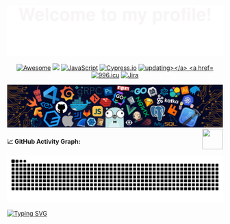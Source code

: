 ![](assets/Bottom_up.svg)




<!--   my-icons -->
<p align="center">
    <!-- <a href="https://gitpod.io/from-referrer/" rel="nofollow">
    <img src="https://camo.githubusercontent.com/6d5cc21f7c63bda76f682cd92905510feedb519f8af7b37b83e732eed068bbdc/68747470733a2f2f696d672e736869656c64732e696f2f62616467652f476974706f642d72656164792d2d746f2d2d636f64652d3930386138353f6c6f676f3d676974706f64" alt="Gitpod ready-to-code" data-canonical-src="https://img.shields.io/badge/Gitpod-ready--to--code-908a85?logo=gitpod" style="max-width: 100%;">
  </a> -->
    <a href="https://github.com/sindresorhus/awesome#readme"><img src="https://awesome.re/badge.svg" alt="Awesome"></a>
    <a href="https://github.com/python/cpython"><img src="https://img.shields.io/badge/Python-3.10-FF1493.svg"></a>
    <a href="https://developer.mozilla.org/"><img src="https://img.shields.io/badge/JavaScript-323330.svg?logo=javascript&logoColor=F7DF1E" alt="JavaScript" /></a>
    <a href="https://www.cypress.io/"><img src="https://img.shields.io/badge/tested%20with-Cypress-04C38E.svg" alt="Cypress.io" /></a>
    <a href="https://github.com/BEPb/BEPb"><img src="https://img.shields.io/badge/status-updating-brightgreen.svg" alt="updating></a>
    <a href="https://996.icu"><img src="https://img.shields.io/badge/link-996.icu-red.svg" alt="996.icu" /></a>
    <a href="https://www.atlassian.com/software/jira"><img src="https://img.shields.io/badge/JIRA-0052CC?logo=jira" alt="Jira" /></a>
    <!--  <a href="https://www.cypress.io/" rel="nofollow"><img src="https://camo.githubusercontent.com/16428bf59999e11f6c40a85fd6ac1e6ac7f040065a9107e94647020f3135676b/68747470733a2f2f696d672e736869656c64732e696f2f62616467652f746573746564253230776974682d437970726573732d3034433338452e737667" alt="Cypress.io" data-canonical-src="https://img.shields.io/badge/tested%20with-Cypress-04C38E.svg" style="max-width: 100%;"></a>  -->
    

</p>    
<!--     
  <a href="https://github.com/BEPb/BEPb/stargazers"><img src="https://img.shields.io/github/stars/BEPb/BEPb.svg?logo=github"></a>
    <a href="https://github.com/BEPb/BEPb/network/members"><img src="https://img.shields.io/github/forks/BEPb/BEPb.svg?color=blue&logo=github"></a>
    <img src="https://visitor-badge.laobi.icu/badge?page_id=BEPb.BEPb" alt="visitors"/>    -->





<!--   my-header-img -->
![](./src/header_.png)
<a href="https://www.python.org/"><img src="https://upload.wikimedia.org/wikipedia/commons/c/c3/Python-logo-notext.svg" align="right" height="48" width="48" ></a>


<!--  [![996.icu](https://img.shields.io/badge/link-996.icu-red.svg)](https://996.icu)  -->


#### 📈 GitHub Activity Graph:
<picture>
  <source media="(prefers-color-scheme: dark)" srcset="https://raw.githubusercontent.com/MackDing/MackDing/output/github-contribution-grid-snake-dark.svg" />
  <source media="(prefers-color-scheme: light)" srcset="https://raw.githubusercontent.com/MackDing/MackDing/output/github-contribution-grid-snake.svg" />
  <img alt="github-snake" src="https://raw.githubusercontent.com/MackDing/MackDing/output/github-contribution-grid-snake.svg" />
</picture>






<!--   my-ticker -->    
[![Typing SVG](https://readme-typing-svg.demolab.com?font=Fira+Code&pause=1000&width=435&lines=Welcome+to+the+code+symphony+%F0%9F%8E%B6;every+line+of+code+is+a+rythem+;Hi+there+%F0%9F%91%8B%2C+I+am+Mack+Ding;Welcome+to+My+Profile!+%F0%9F%8E%B5)](https:git.io/typing-svg)





<script src="https://gist.github.com/MackDing/f46e17c3422e4a238329a0e4a2d62a26.js"></script>
